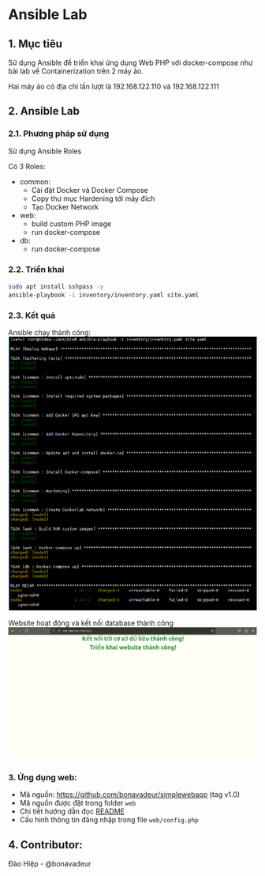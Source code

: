 # Ansible Lab
## 1. Mục tiêu
Sử dụng Ansible để triển khai ứng dụng Web PHP với docker-compose như bài lab về Containerization trên 2 máy ảo.

Hai máy ảo có địa chỉ lần lượt là 192.168.122.110 và 192.168.122.111
## 2. Ansible Lab
### 2.1. Phương pháp sử dụng
Sử dụng Ansible Roles

Có 3 Roles:

* common:  
    * Cài đặt Docker và Docker Compose
    * Copy thư mục Hardening tới máy đích
    * Tạo Docker Network
* web:
    * build custom PHP image
    * run docker-compose
* db:
    * run docker-compose
### 2.2. Triển khai
```bash
sudo apt install sshpass -y
ansible-playbook -i inventory/inventory.yaml site.yaml
```
### 2.3. Kết quả
Ansible chạy thành công:
![alt](images/ansible_result.png)

Website hoạt động và kết nối database thành công
![alt](images/web_success.png)

### 3. Ứng dụng web:
* Mã nguồn: https://github.com/bonavadeur/simplewebapp (tag v1.0)
* Mã nguồn được đặt trong folder `web`
* Chi tiết hướng dẫn đọc [README](web/README.md)
* Cấu hinh thông tin đăng nhập trong file `web/config.php`
## 4. Contributor:
Đào Hiệp - @bonavadeur
